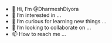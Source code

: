 - 👋 Hi, I’m @DharmeshDiyora
- 👀 I’m interested in ...
- 🌱 I’m curious for learning new things ...
- 💞️ I’m looking to collaborate on ...
- 📫 How to reach me ...

<!---
DharmeshDiyora/DharmeshDiyora is a ✨ special ✨ repository because its `README.md` (this file) appears on your GitHub profile.
You can click the Preview link to take a look at your changes.
--->

